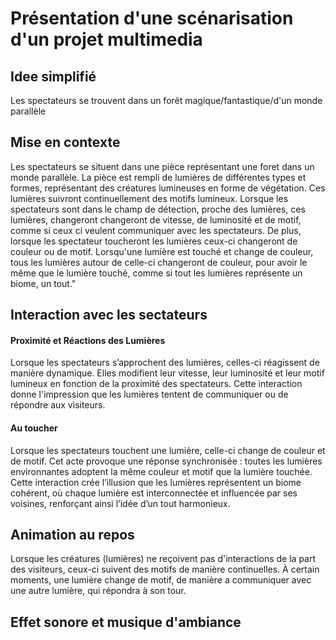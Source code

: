 # Présentation d'une scénarisation d'un projet multimedia


## Idee simplifié
Les spectateurs se trouvent dans un forêt magique/fantastique/d'un monde parallèle


## Mise en contexte
Les spectateurs se  situent dans une pièce représentant une foret dans un monde parallèle. La pièce est rempli de lumières de différentes types et formes, représentant des créatures lumineuses en forme de végétation. Ces lumières suivront continuellement des motifs lumineux. Lorsque les spectateurs sont dans le champ de détection, proche des lumières, ces lumières, changeront changeront de vitesse, de luminosité et de motif, comme si ceux ci veulent communiquer avec les spectateurs.  De plus, lorsque les spectateur toucheront les lumières ceux-ci changeront de couleur ou de motif. Lorsqu'une lumière est touché et change de couleur, tous les lumières autour de celle-ci changeront de couleur, pour avoir le même que le lumière touché, comme si tout les lumières représente un biome, un tout."

## Interaction avec les sectateurs
#### Proximité et Réactions des Lumières
Lorsque les spectateurs s’approchent des lumières, celles-ci réagissent de manière dynamique. Elles modifient leur vitesse, leur luminosité et leur motif lumineux en fonction de la proximité des spectateurs. Cette interaction donne l'impression que les lumières tentent de communiquer ou de répondre aux visiteurs.

#### Au toucher
Lorsque les spectateurs touchent une lumière, celle-ci change de couleur et de motif. Cet acte provoque une réponse synchronisée : toutes les lumières environnantes adoptent la même couleur et motif que la lumière touchée. Cette interaction crée l’illusion que les lumières représentent un biome cohérent, où chaque lumière est interconnectée et influencée par ses voisines, renforçant ainsi l’idée d’un tout harmonieux.

## Animation au repos
Lorsque les créatures (lumières) ne reçoivent pas d'interactions de la part des visiteurs, ceux-ci suivent des motifs de manière continuelles. À certain moments, une lumière change de motif, de manière a communiquer avec une autre lumière, qui répondra  à son tour.

## Effet sonore et musique d'ambiance
